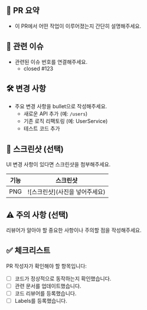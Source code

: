 ## 📌 PR 요약
- 이 PR에서 어떤 작업이 이루어졌는지 간단히 설명해주세요.

## 🔗 관련 이슈
- 관련된 이슈 번호를 연결해주세요.
    - closed #123

## 🛠️ 변경 사항
- 주요 변경 사항을 bullet으로 작성해주세요.
    - 새로운 API 추가 (예: `/users`)
    - 기존 로직 리팩토링 (예: UserService)
    - 테스트 코드 추가

## 📸 스크린샷 (선택)
UI 변경 사항이 있다면 스크린샷을 첨부해주세요.

| 기능 | 스크린샷 |
| --- | --- |
| PNG | ![스크린샷](사진을 넣어주세요) |

## ⚠️ 주의 사항 (선택)
리뷰어가 알아야 할 중요한 사항이나 주의할 점을 작성해주세요.

## ✅ 체크리스트
PR 작성자가 확인해야 할 항목입니다:
- [ ] 코드가 정상적으로 동작하는지 확인했습니다.
- [ ] 관련 문서를 업데이트했습니다.
- [ ] 코드 리뷰어를 등록했습니다.
- [ ] Labels를 등록했습니다.

